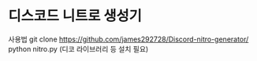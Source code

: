 # 디스코드 니트로 생성기
사용법
git clone https://github.com/james292728/Discord-nitro-generator/
python nitro.py
(디코 라이브러리 등 설치 필요)
